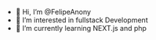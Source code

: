 - 👋 Hi, I’m @FelipeAnony
- 👀 I’m interested in fullstack Development
- 🌱 I’m currently learning NEXT.js and php 

<!---
FelipeAnony/FelipeAnony is a ✨ special ✨ repository because its `README.md` (this file) appears on your GitHub profile.
You can click the Preview link to take a look at your changes.
--->
